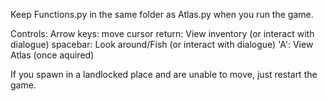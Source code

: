 Keep Functions.py in the same folder as Atlas.py when you run the game.

Controls:
Arrow keys: move cursor
return: View inventory (or interact with dialogue)
spacebar: Look around/Fish (or interact with dialogue)
'A': View Atlas (once aquired)

If you spawn in a landlocked place and are unable to move, just restart the game.
